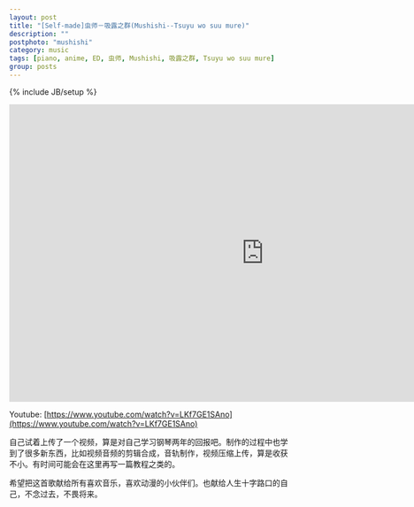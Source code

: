 ```yaml
---
layout: post
title: "[Self-made]虫师－吸露之群(Mushishi--Tsuyu wo suu mure)"
description: ""
postphoto: "mushishi"
category: music
tags: [piano, anime, ED, 虫师, Mushishi, 吸露之群, Tsuyu wo suu mure]
group: posts
---
```

{% include JB/setup %}

<iframe height=538px width=920px class="player" src="https://secure.bilibili.com/secure,cid=1550892&aid=1072006" scrolling="no" border="0" frameborder="no" framespacing="0" onload="window.securePlayerFrameLoaded=true"></iframe>

Youtube: [https://www.youtube.com/watch?v=LKf7GE1SAno](https://www.youtube.com/watch?v=LKf7GE1SAno)

自己试着上传了一个视频，算是对自己学习钢琴两年的回报吧。制作的过程中也学到了很多新东西，比如视频音频的剪辑合成，音轨制作，视频压缩上传，算是收获不小。有时间可能会在这里再写一篇教程之类的。

希望把这首歌献给所有喜欢音乐，喜欢动漫的小伙伴们。也献给人生十字路口的自己，不念过去，不畏将来。


